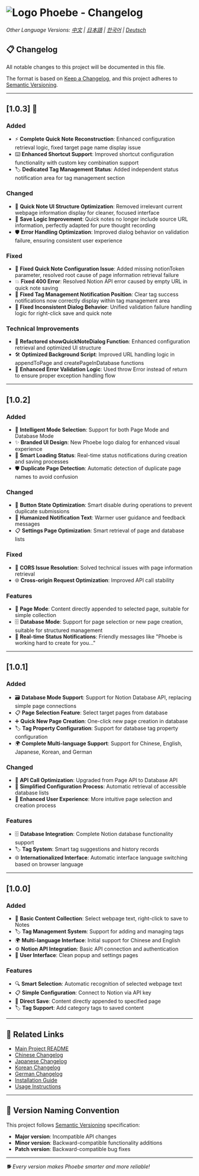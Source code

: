 # ![Logo](../icons/icon48.png) Phoebe - Changelog

*Other Language Versions: [中文](CHANGELOG.md) | [日本語](CHANGELOG_ja.md) | [한국어](CHANGELOG_ko.md) | [Deutsch](CHANGELOG_de.md)*

## 📋 Changelog

All notable changes to this project will be documented in this file.

The format is based on [Keep a Changelog](https://keepachangelog.com/en/1.0.0/),
and this project adheres to [Semantic Versioning](https://semver.org/spec/v2.0.0.html).

---

## [1.0.3] 🎉

### Added
- ⚡ **Complete Quick Note Reconstruction**: Enhanced configuration retrieval logic, fixed target page name display issue
- ⌨️ **Enhanced Shortcut Support**: Improved shortcut configuration functionality with custom key combination support
- 🏷️ **Dedicated Tag Management Status**: Added independent status notification area for tag management section

### Changed
- 🎨 **Quick Note UI Structure Optimization**: Removed irrelevant current webpage information display for cleaner, focused interface
- 💾 **Save Logic Improvement**: Quick notes no longer include source URL information, perfectly adapted for pure thought recording
- 🛡️ **Error Handling Optimization**: Improved dialog behavior on validation failure, ensuring consistent user experience

### Fixed
- 🔧 **Fixed Quick Note Configuration Issue**: Added missing notionToken parameter, resolved root cause of page information retrieval failure
- 💥 **Fixed 400 Error**: Resolved Notion API error caused by empty URL in quick note saving
- 📍 **Fixed Tag Management Notification Position**: Clear tag success notifications now correctly display within tag management area
- 🔄 **Fixed Inconsistent Dialog Behavior**: Unified validation failure handling logic for right-click save and quick note

### Technical Improvements
- 🔄 **Refactored showQuickNoteDialog Function**: Enhanced configuration retrieval and optimized UI structure
- 🛠️ **Optimized Background Script**: Improved URL handling logic in appendToPage and createPageInDatabase functions
- 📝 **Enhanced Error Validation Logic**: Used throw Error instead of return to ensure proper exception handling flow

---

## [1.0.2]

### Added
- 🎯 **Intelligent Mode Selection**: Support for both Page Mode and Database Mode
- ✨ **Branded UI Design**: New Phoebe logo dialog for enhanced visual experience
- 🔄 **Smart Loading Status**: Real-time status notifications during creation and saving processes
- 🛡️ **Duplicate Page Detection**: Automatic detection of duplicate page names to avoid confusion

### Changed
- 🎨 **Button State Optimization**: Smart disable during operations to prevent duplicate submissions
- 💬 **Humanized Notification Text**: Warmer user guidance and feedback messages
- 📋 **Settings Page Optimization**: Smart retrieval of page and database lists

### Fixed
- 🔧 **CORS Issue Resolution**: Solved technical issues with page information retrieval
- 🌐 **Cross-origin Request Optimization**: Improved API call stability

### Features
- 📄 **Page Mode**: Content directly appended to selected page, suitable for simple collection
- 🗄️ **Database Mode**: Support for page selection or new page creation, suitable for structured management
- 🎨 **Real-time Status Notifications**: Friendly messages like "Phoebe is working hard to create for you..."

---

## [1.0.1]

### Added
- 🗃️ **Database Mode Support**: Support for Notion Database API, replacing simple page connections
- 📋 **Page Selection Feature**: Select target pages from database
- ➕ **Quick New Page Creation**: One-click new page creation in database
- 🏷️ **Tag Property Configuration**: Support for database tag property configuration
- 🌍 **Complete Multi-language Support**: Support for Chinese, English, Japanese, Korean, and German

### Changed
- 🔄 **API Call Optimization**: Upgraded from Page API to Database API
- 📝 **Simplified Configuration Process**: Automatic retrieval of accessible database lists
- 🎯 **Enhanced User Experience**: More intuitive page selection and creation process

### Features
- 🗄️ **Database Integration**: Complete Notion database functionality support
- 🏷️ **Tag System**: Smart tag suggestions and history records
- 🌐 **Internationalized Interface**: Automatic interface language switching based on browser language

---

## [1.0.0]

### Added
- 📝 **Basic Content Collection**: Select webpage text, right-click to save to Notes
- 🏷️ **Tag Management System**: Support for adding and managing tags
- 🌍 **Multi-language Interface**: Initial support for Chinese and English
- ⚙️ **Notion API Integration**: Basic API connection and authentication
- 🎨 **User Interface**: Clean popup and settings pages

### Features
- 🔍 **Smart Selection**: Automatic recognition of selected webpage text
- 📋 **Simple Configuration**: Connect to Notion via API key
- 💾 **Direct Save**: Content directly appended to specified page
- 🏷️ **Tag Support**: Add category tags to saved content

---

## 🔗 Related Links

- [Main Project README](README_en.md)
- [Chinese Changelog](CHANGELOG.md)
- [Japanese Changelog](CHANGELOG_ja.md)
- [Korean Changelog](CHANGELOG_ko.md)
- [German Changelog](CHANGELOG_de.md)
- [Installation Guide](README_en.md#🚀-installation-steps)
- [Usage Instructions](README_en.md#📱-usage)

---

## 📝 Version Naming Convention

This project follows [Semantic Versioning](https://semver.org/) specification:

- **Major version**: Incompatible API changes
- **Minor version**: Backward-compatible functionality additions
- **Patch version**: Backward-compatible bug fixes

---

*🐕 Every version makes Phoebe smarter and more reliable!* 